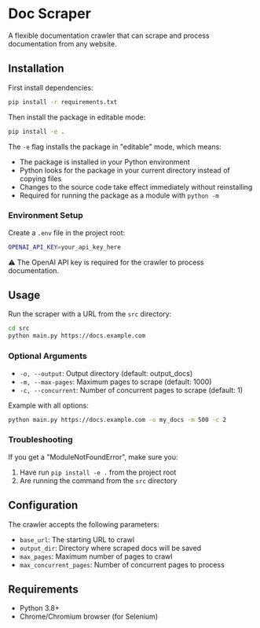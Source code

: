 # Doc Scraper

A flexible documentation crawler that can scrape and process documentation from any website.

## Installation

First install dependencies:
```bash
pip install -r requirements.txt
```

Then install the package in editable mode:
```bash
pip install -e .
```

The `-e` flag installs the package in "editable" mode, which means:
- The package is installed in your Python environment
- Python looks for the package in your current directory instead of copying files
- Changes to the source code take effect immediately without reinstalling
- Required for running the package as a module with `python -m`

### Environment Setup

Create a `.env` file in the project root:
```bash
OPENAI_API_KEY=your_api_key_here
```

⚠️ The OpenAI API key is required for the crawler to process documentation.

## Usage

Run the scraper with a URL from the `src` directory:

```bash
cd src
python main.py https://docs.example.com
```

### Optional Arguments

- `-o, --output`: Output directory (default: output_docs)
- `-m, --max-pages`: Maximum pages to scrape (default: 1000)
- `-c, --concurrent`: Number of concurrent pages to scrape (default: 1)

Example with all options:
```bash
python main.py https://docs.example.com -o my_docs -m 500 -c 2
```

### Troubleshooting

If you get a "ModuleNotFoundError", make sure you:
1. Have run `pip install -e .` from the project root
2. Are running the command from the `src` directory

## Configuration

The crawler accepts the following parameters:

- `base_url`: The starting URL to crawl
- `output_dir`: Directory where scraped docs will be saved
- `max_pages`: Maximum number of pages to crawl
- `max_concurrent_pages`: Number of concurrent pages to process

## Requirements

- Python 3.8+
- Chrome/Chromium browser (for Selenium)
